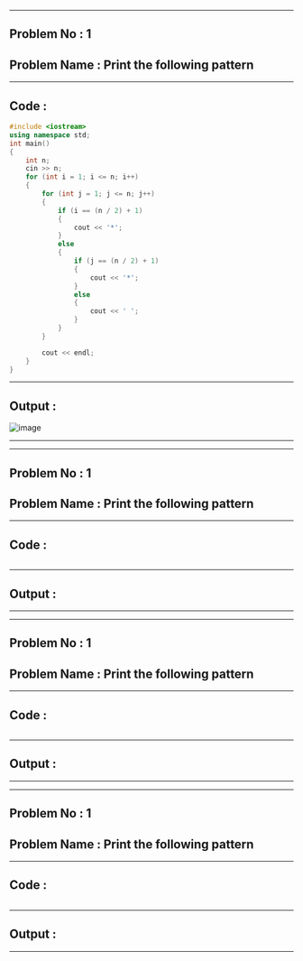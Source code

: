 ----------  

## **Problem No : 1**  

## **Problem Name : Print the following pattern**  

----------  

## **Code :**  
```C++
#include <iostream>
using namespace std;
int main()
{
    int n;
    cin >> n;
    for (int i = 1; i <= n; i++)
    {
        for (int j = 1; j <= n; j++)
        {
            if (i == (n / 2) + 1)
            {
                cout << '*';
            }
            else
            {
                if (j == (n / 2) + 1)
                {
                    cout << '*';
                }
                else
                {
                    cout << ' ';
                }
            }
        }

        cout << endl;
    }
}
```  

----------  
## **Output :**
![image](https://github.com/user-attachments/assets/7efe6a75-96e6-4163-954f-d5fd16ee7978)

----------  

----------  

## **Problem No : 1**  

## **Problem Name : Print the following pattern**  

----------  

## **Code :**  
```C++

```  

----------  
## **Output :**

---------- 

----------  

## **Problem No : 1**  

## **Problem Name : Print the following pattern**  

----------  

## **Code :**  
```C++

```  

----------  
## **Output :**

---------- 

----------  

## **Problem No : 1**  

## **Problem Name : Print the following pattern**  

----------  

## **Code :**  
```C++

```  

----------  
## **Output :**

---------- 
